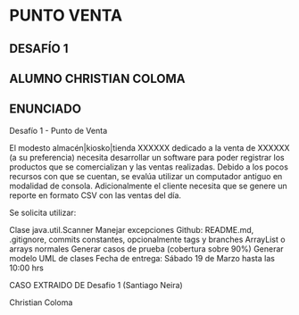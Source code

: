 # PUNTO VENTA

## DESAFÍO 1

## ALUMNO CHRISTIAN COLOMA

## ENUNCIADO

Desafío 1 - Punto de Venta

El modesto almacén|kiosko|tienda XXXXXX dedicado a la venta de XXXXXX (a su preferencia) necesita desarrollar un software para poder registrar los productos que se comercializan y las ventas realizadas. Debido a los pocos recursos con que se cuentan, se evalúa utilizar un computador antiguo en modalidad de consola. Adicionalmente el cliente necesita que se genere un reporte en formato CSV con las ventas del día.

Se solicita utilizar:

Clase java.util.Scanner
Manejar excepciones
Github: README.md, .gitignore, commits constantes, opcionalmente tags y branches
ArrayList o arrays normales
Generar casos de prueba (cobertura sobre 90%)
Generar modelo UML de clases
Fecha de entrega: Sábado 19 de Marzo hasta las 10:00 hrs

CASO EXTRAIDO DE Desafio 1 (Santiago Neira)

Christian Coloma